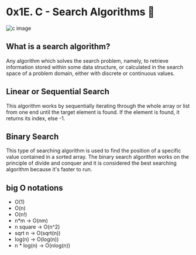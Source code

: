 # **0x1E. C - Search Algorithms** :notebook_with_decorative_cover:
![c image](https://upload.wikimedia.org/wikipedia/commons/7/7d/Hash_table_3_1_1_0_1_0_0_SP.svg)

## What is a search algorithm?
Any algorithm which solves the search problem, namely, to retrieve information stored within some data structure, or calculated in the search space of a problem domain, either with discrete or continuous values.

## Linear or Sequential Search
This algorithm works by sequentially iterating through the whole array or list from one end until the target element is found. If the element is found, it returns its index, else -1.

## Binary Search
This type of searching algorithm is used to find the position of a specific value contained in a sorted array. The binary search algorithm works on the principle of divide and conquer and it is considered the best searching algorithm because it's faster to run.

## big O notations
* O(1)
* O(n)
* O(n!)
* n*m -> O(nm)
* n square -> O(n^2)
* sqrt n -> O(sqrt(n))
* log(n) -> O(log(n))
* n * log(n) -> O(nlog(n))
